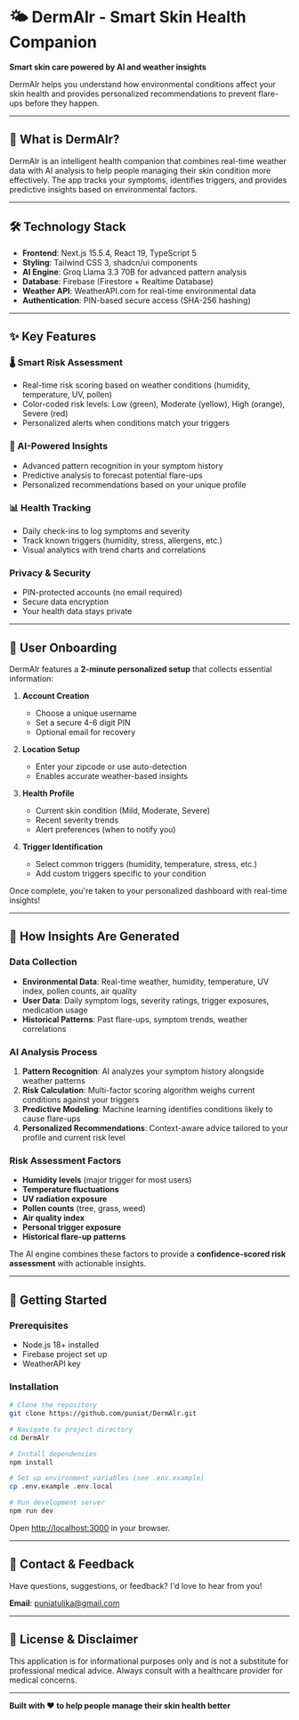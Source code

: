 # 🌤️ DermAlr - Smart Skin Health Companion

**Smart skin care powered by AI and weather insights**

DermAlr helps you understand how environmental conditions affect your skin health and provides personalized recommendations to prevent flare-ups before they happen.

---

## 📱 What is DermAlr?

DermAlr is an intelligent health companion that combines real-time weather data with AI analysis to help people managing their skin condition more effectively. The app tracks your symptoms, identifies triggers, and provides predictive insights based on environmental factors.

---

## 🛠️ Technology Stack

- **Frontend**: Next.js 15.5.4, React 19, TypeScript 5
- **Styling**: Tailwind CSS 3, shadcn/ui components
- **AI Engine**: Groq Llama 3.3 70B for advanced pattern analysis
- **Database**: Firebase (Firestore + Realtime Database)
- **Weather API**: WeatherAPI.com for real-time environmental data
- **Authentication**: PIN-based secure access (SHA-256 hashing)

---

## ✨ Key Features

### 🌡️ Smart Risk Assessment

- Real-time risk scoring based on weather conditions (humidity, temperature, UV, pollen)
- Color-coded risk levels: Low (green), Moderate (yellow), High (orange), Severe (red)
- Personalized alerts when conditions match your triggers

### 🤖 AI-Powered Insights

- Advanced pattern recognition in your symptom history
- Predictive analysis to forecast potential flare-ups
- Personalized recommendations based on your unique profile

### 📊 Health Tracking

- Daily check-ins to log symptoms and severity
- Track known triggers (humidity, stress, allergens, etc.)
- Visual analytics with trend charts and correlations

###  Privacy & Security

- PIN-protected accounts (no email required)
- Secure data encryption
- Your health data stays private

---

## 👤 User Onboarding

DermAlr features a **2-minute personalized setup** that collects essential information:

1. **Account Creation**

   - Choose a unique username
   - Set a secure 4-6 digit PIN
   - Optional email for recovery
2. **Location Setup**

   - Enter your zipcode or use auto-detection
   - Enables accurate weather-based insights
3. **Health Profile**

   - Current skin condition (Mild, Moderate, Severe)
   - Recent severity trends
   - Alert preferences (when to notify you)
4. **Trigger Identification**

   - Select common triggers (humidity, temperature, stress, etc.)
   - Add custom triggers specific to your condition

Once complete, you're taken to your personalized dashboard with real-time insights!

---

## 🧠 How Insights Are Generated

### Data Collection

- **Environmental Data**: Real-time weather, humidity, temperature, UV index, pollen counts, air quality
- **User Data**: Daily symptom logs, severity ratings, trigger exposures, medication usage
- **Historical Patterns**: Past flare-ups, symptom trends, weather correlations

### AI Analysis Process

1. **Pattern Recognition**: AI analyzes your symptom history alongside weather patterns
2. **Risk Calculation**: Multi-factor scoring algorithm weighs current conditions against your triggers
3. **Predictive Modeling**: Machine learning identifies conditions likely to cause flare-ups
4. **Personalized Recommendations**: Context-aware advice tailored to your profile and current risk level

### Risk Assessment Factors

- **Humidity levels** (major trigger for most users)
- **Temperature fluctuations**
- **UV radiation exposure**
- **Pollen counts** (tree, grass, weed)
- **Air quality index**
- **Personal trigger exposure**
- **Historical flare-up patterns**

The AI engine combines these factors to provide a **confidence-scored risk assessment** with actionable insights.

---

## 🚀 Getting Started

### Prerequisites

- Node.js 18+ installed
- Firebase project set up
- WeatherAPI key

### Installation

```bash
# Clone the repository
git clone https://github.com/puniat/DermAlr.git

# Navigate to project directory
cd DermAlr

# Install dependencies
npm install

# Set up environment variables (see .env.example)
cp .env.example .env.local

# Run development server
npm run dev
```

Open [http://localhost:3000](http://localhost:3000) in your browser.

---

## 📧 Contact & Feedback

Have questions, suggestions, or feedback? I'd love to hear from you!

**Email**: [puniatulika@gmail.com](mailto:puniatulika@gmail.com)

---

## 📄 License & Disclaimer

This application is for informational purposes only and is not a substitute for professional medical advice. Always consult with a healthcare provider for medical concerns.

---

**Built with ❤️ to help people manage their skin health better**
